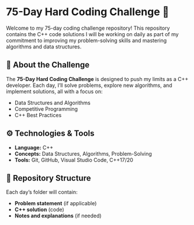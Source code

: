 # 75-Day Hard Coding Challenge 🚀

Welcome to my 75-day coding challenge repository! This repository contains the C++ code solutions I will be working on daily as part of my commitment to improving my problem-solving skills and mastering algorithms and data structures.

## 📝 About the Challenge

The **75-Day Hard Coding Challenge** is designed to push my limits as a C++ developer. Each day, I’ll solve problems, explore new algorithms, and implement solutions, all with a focus on:

- Data Structures and Algorithms
- Competitive Programming
- C++ Best Practices

## ⚙️ Technologies & Tools

- **Language:** C++
- **Concepts:** Data Structures, Algorithms, Problem-Solving
- **Tools:** Git, GitHub, Visual Studio Code, C++17/20

## 📂 Repository Structure

Each day’s folder will contain:

- **Problem statement** (if applicable)
- **C++ solution** (code)
- **Notes and explanations** (if needed)

